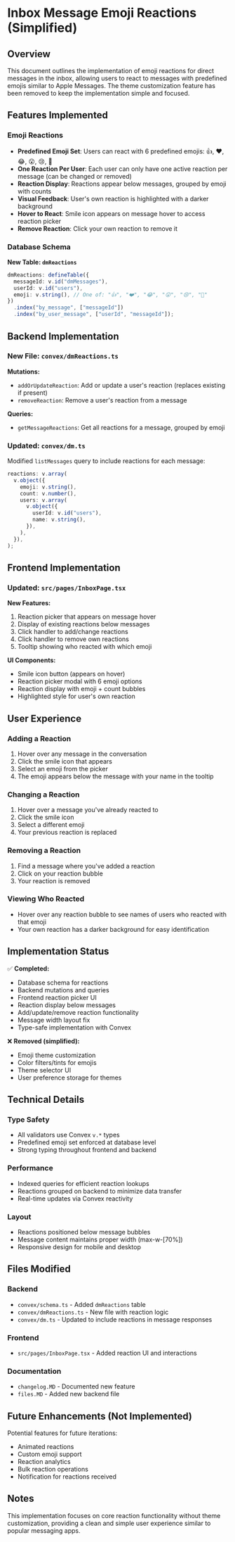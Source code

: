 # Inbox Message Emoji Reactions (Simplified)

## Overview

This document outlines the implementation of emoji reactions for direct messages in the inbox, allowing users to react to messages with predefined emojis similar to Apple Messages. The theme customization feature has been removed to keep the implementation simple and focused.

## Features Implemented

### Emoji Reactions

- **Predefined Emoji Set**: Users can react with 6 predefined emojis: 👍, ❤️, 😂, 😮, 😢, 👏
- **One Reaction Per User**: Each user can only have one active reaction per message (can be changed or removed)
- **Reaction Display**: Reactions appear below messages, grouped by emoji with counts
- **Visual Feedback**: User's own reaction is highlighted with a darker background
- **Hover to React**: Smile icon appears on message hover to access reaction picker
- **Remove Reaction**: Click your own reaction to remove it

### Database Schema

**New Table: `dmReactions`**

```typescript
dmReactions: defineTable({
  messageId: v.id("dmMessages"),
  userId: v.id("users"),
  emoji: v.string(), // One of: "👍", "❤️", "😂", "😮", "😢", "👏"
})
  .index("by_message", ["messageId"])
  .index("by_user_message", ["userId", "messageId"]);
```

## Backend Implementation

### New File: `convex/dmReactions.ts`

**Mutations:**

- `addOrUpdateReaction`: Add or update a user's reaction (replaces existing if present)
- `removeReaction`: Remove a user's reaction from a message

**Queries:**

- `getMessageReactions`: Get all reactions for a message, grouped by emoji

### Updated: `convex/dm.ts`

Modified `listMessages` query to include reactions for each message:

```typescript
reactions: v.array(
  v.object({
    emoji: v.string(),
    count: v.number(),
    users: v.array(
      v.object({
        userId: v.id("users"),
        name: v.string(),
      }),
    ),
  }),
);
```

## Frontend Implementation

### Updated: `src/pages/InboxPage.tsx`

**New Features:**

1. Reaction picker that appears on message hover
2. Display of existing reactions below messages
3. Click handler to add/change reactions
4. Click handler to remove own reactions
5. Tooltip showing who reacted with which emoji

**UI Components:**

- Smile icon button (appears on hover)
- Reaction picker modal with 6 emoji options
- Reaction display with emoji + count bubbles
- Highlighted style for user's own reaction

## User Experience

### Adding a Reaction

1. Hover over any message in the conversation
2. Click the smile icon that appears
3. Select an emoji from the picker
4. The emoji appears below the message with your name in the tooltip

### Changing a Reaction

1. Hover over a message you've already reacted to
2. Click the smile icon
3. Select a different emoji
4. Your previous reaction is replaced

### Removing a Reaction

1. Find a message where you've added a reaction
2. Click on your reaction bubble
3. Your reaction is removed

### Viewing Who Reacted

- Hover over any reaction bubble to see names of users who reacted with that emoji
- Your own reaction has a darker background for easy identification

## Implementation Status

✅ **Completed:**

- Database schema for reactions
- Backend mutations and queries
- Frontend reaction picker UI
- Reaction display below messages
- Add/update/remove reaction functionality
- Message width layout fix
- Type-safe implementation with Convex

❌ **Removed (simplified):**

- Emoji theme customization
- Color filters/tints for emojis
- Theme selector UI
- User preference storage for themes

## Technical Details

### Type Safety

- All validators use Convex `v.*` types
- Predefined emoji set enforced at database level
- Strong typing throughout frontend and backend

### Performance

- Indexed queries for efficient reaction lookups
- Reactions grouped on backend to minimize data transfer
- Real-time updates via Convex reactivity

### Layout

- Reactions positioned below message bubbles
- Message content maintains proper width (max-w-[70%])
- Responsive design for mobile and desktop

## Files Modified

### Backend

- `convex/schema.ts` - Added `dmReactions` table
- `convex/dmReactions.ts` - New file with reaction logic
- `convex/dm.ts` - Updated to include reactions in message responses

### Frontend

- `src/pages/InboxPage.tsx` - Added reaction UI and interactions

### Documentation

- `changelog.MD` - Documented new feature
- `files.MD` - Added new backend file

## Future Enhancements (Not Implemented)

Potential features for future iterations:

- Animated reactions
- Custom emoji support
- Reaction analytics
- Bulk reaction operations
- Notification for reactions received

## Notes

This implementation focuses on core reaction functionality without theme customization, providing a clean and simple user experience similar to popular messaging apps.
